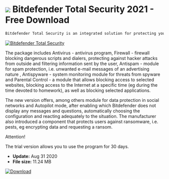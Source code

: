 # ![](https://cdn.softexe.net/static/icon/0/bitdefender-total-security-9851.png) Bitdefender Total Security 2021 - Free Download

```sh
Bitdefender Total Security is an integrated solution for protecting your computer against viruses, Trojans, backdoors, spyware, adware and phisher attacks.
```
[![Bitdefender Total Security](https://gallery.dpcdn.pl/imgc/Tools/60/g_-_420x350_1.5_-_x20150916123030_0.png)](https://softexe.net/win/security-privacy/antivirus/bitdefender-total-security:ahep.html)

The package includes Antivirus - antivirus program, Firewall - firewall blocking dangerous scripts and dialers, protecting against hacker attacks from outside and filtering information sent by the user, Antispam - module for spam protection, i.e. unwanted e-mail messages of an advertising nature , Antispyware - system monitoring module for threats from spyware and Parental Control - a module that allows blocking access to selected websites, blocking access to the Internet at a specific time (eg during the time devoted to homework), as well as blocking selected applications.
 
 The new version offers, among others module for data protection in social networks and Autopilot mode, after enabling which Bitdefender does not display any messages and questions, automatically choosing the configuration and reacting adequately to the situation. The manufacturer also introduced a component that protects users against ransomware, i.e. pests, eg encrypting data and requesting a ransom.
 
 Attention!
 
 The trial version allows you to use the program for 30 days.


- **Update:** Aug 31 2020
- **File size:** 11.24 MB

[![Download](https://cdn.softexe.net/static/img/download.png)](https://softexe.net/win/security-privacy/antivirus/bitdefender-total-security:ahep.html)

